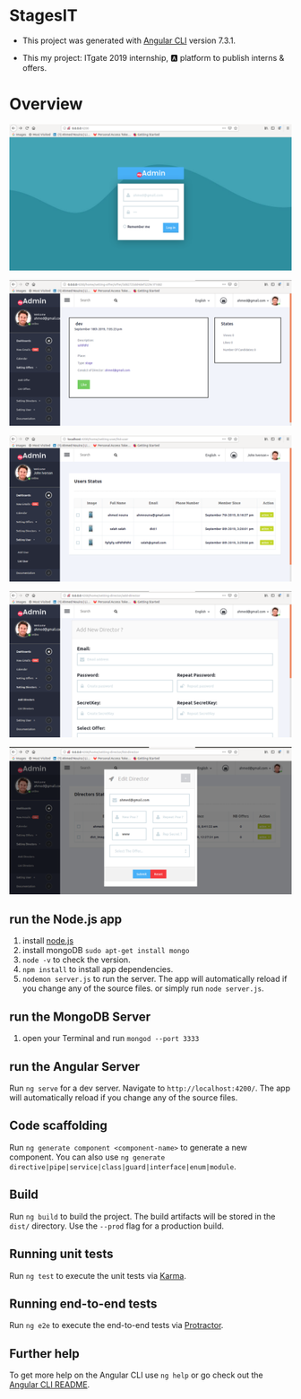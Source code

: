 # StagesIT

* This project was generated with [Angular CLI](https://github.com/angular/angular-cli) version 7.3.1.

* This my project: ITgate 2019 internship, :a: platform to publish interns & offers.

# Overview

![login](/img/login.png)

![offer](/img/offer.png)

![list_user](/img/list_user.png)

![add_director](/img/add_director.png)

![edit_director](/img/edit_director.png)

## run the **Node.js** app

1. install [node.js]('http://node.js.com')
2. install mongoDB `sudo apt-get install mongo`
3. `node -v` to check the version.
4. `npm install` to install app dependencies.
5. `nodemon server.js` to run the server. The app will automatically reload if you change any of the source files. or simply run `node server.js`.

## run the **MongoDB** Server

1. open your Terminal and run `mongod --port 3333`

## run the Angular Server

Run `ng serve` for a dev server. Navigate to `http://localhost:4200/`. The app will automatically reload if you change any of the source files.

## Code scaffolding

Run `ng generate component <component-name>` to generate a new component. You can also use `ng generate directive|pipe|service|class|guard|interface|enum|module`.

## Build

Run `ng build` to build the project. The build artifacts will be stored in the `dist/` directory. Use the `--prod` flag for a production build.

## Running unit tests

Run `ng test` to execute the unit tests via [Karma](https://karma-runner.github.io).

## Running end-to-end tests

Run `ng e2e` to execute the end-to-end tests via [Protractor](http://www.protractortest.org/).

## Further help

To get more help on the Angular CLI use `ng help` or go check out the [Angular CLI README](https://github.com/angular/angular-cli/blob/master/README.md).
